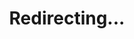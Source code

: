 ---
title: Redirecting...
layout: redirect
sitemap: false
permalink: /participants/Hungary
redirect_to: /participants/HUN/
---